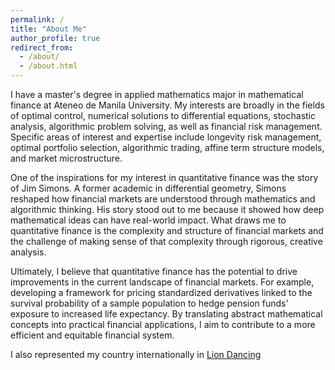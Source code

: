 ```yaml
---
permalink: /
title: "About Me"
author_profile: true
redirect_from: 
  - /about/
  - /about.html
---
```

I have a master's degree in applied mathematics major in mathematical finance at Ateneo de Manila University. My interests are broadly in the fields of optimal control, numerical solutions to differential equations, stochastic analysis, algorithmic problem solving, as well as financial risk management. Specific areas of interest and expertise include longevity risk management, optimal portfolio selection, algorithmic trading, affine term structure models, and market microstructure.
<!-- Please find my [CV](https://kenrickraymond.github.io/files/KENRICK_RAYMOND_SO_ACADEMIC_CV.pdf) (Version May 2025) here. -->
One of the inspirations for my interest in quantitative finance was the story of Jim Simons. A former academic in differential geometry, Simons reshaped how financial markets are understood through mathematics and algorithmic thinking. His story stood out to me because it showed how deep mathematical ideas can have real-world impact. What draws me to quantitative finance is the complexity and structure of financial markets and the challenge of making sense of that complexity through rigorous, creative analysis.

Ultimately, I believe that quantitative finance has the potential to drive improvements in the current landscape of financial markets. For example, developing a framework for pricing standardized derivatives linked to the survival probability of a sample population to hedge pension funds' exposure to increased life expectancy. By translating abstract mathematical concepts into practical financial applications, I aim to contribute to a more efficient and equitable financial system.

I also represented my country internationally in [Lion Dancing](https://kenrickraymond.github.io/images/Malaysia.jpg)